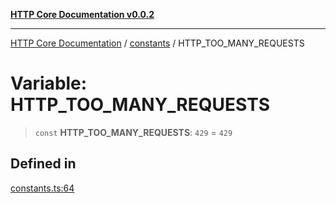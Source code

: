 [**HTTP Core Documentation v0.0.2**](../../README.md)

***

[HTTP Core Documentation](../../modules.md) / [constants](../README.md) / HTTP\_TOO\_MANY\_REQUESTS

# Variable: HTTP\_TOO\_MANY\_REQUESTS

> `const` **HTTP\_TOO\_MANY\_REQUESTS**: `429` = `429`

## Defined in

[constants.ts:64](https://github.com/stonemjs/http-core/blob/ed7c2187bd85b6877da7cd9f8c94448716446e07/src/constants.ts#L64)
